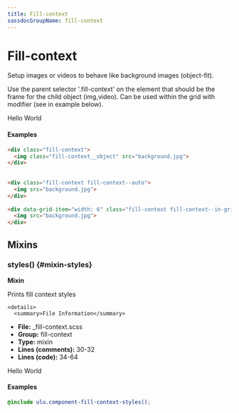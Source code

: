 ```yaml
---
title: Fill-context
sassdocGroupName: fill-context
---
```



# Fill-context

Setup images or videos to behave like background images (object-fit).








Use the parent selector '.fill-context' on the element that should be the 
frame for the child object (img,video).  Can be used within the grid with 
modifier (see in example below).
    
    

Hello World
  

#### Examples

      


``` html
<div class="fill-context">
  <img class="fill-context__object" src="background.jpg">
</div>
 
 
<div class="fill-context fill-context--auto">
  <img src="background.jpg">
</div>
 
<div data-grid-item="width: 6" class="fill-context fill-context--in-grid fill-context--contain">
  <img src="background.jpg">
</div>
```
  

      
  

## Mixins




<div class="sassdoc-item-header">

###  styles() {#mixin-styles}

  <div class="sassdoc-item-header__labels">
    <span class="tag tag--primary"><strong>Mixin</strong></span>
  </div>

</div>

  

Prints fill context styles
    
    

    <details>
      <summary>File Information</summary>
- **File:** _fill-context.scss
- **Group:** fill-context
- **Type:** mixin
- **Lines (comments):** 30-32
- **Lines (code):** 34-64
    </details>
    

Hello World
  

#### Examples

      


``` scss
@include ulu.component-fill-context-styles();
```
  

      
  
  